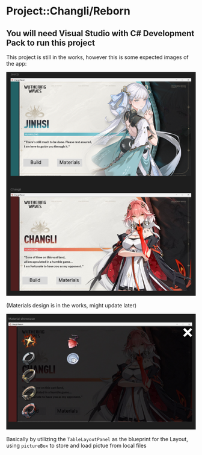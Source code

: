 # Project::Changli/Reborn
## You will need Visual Studio with C# Development Pack to run this project
This project is still in the works, however this is some expected images of the app:

![Image](ForReadme/ChoosingCharacter.png)

(Materials design is in the works, might update later)

![Image](ForReadme/Materials.png)

Basically by utilizing the `TableLayoutPanel` as the blueprint for the Layout, using `pictureBox` to store and load pictue from local files
